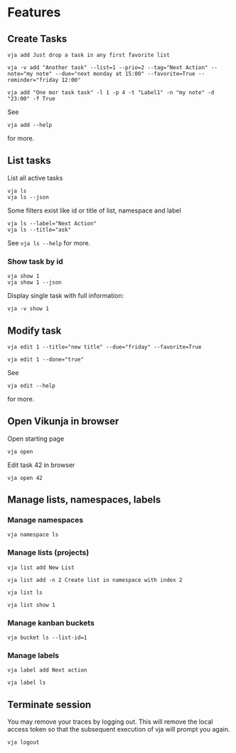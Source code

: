 # Features

## Create Tasks

```shell
vja add Just drop a task in any first favorite list
```

```shell
vja -v add "Another task" --list=1 --prio=2 --tag="Next Action" --note="my note" --due="next monday at 15:00" --favorite=True --reminder="friday 12:00"
```

```shell
vja add "One mor task task" -l 1 -p 4 -t "Label1" -n "my note" -d "23:00" -f True
```

See

```shell
vja add --help
```

for more.

## List tasks

List all active tasks

```shell
vja ls
vja ls --json
```
Some filters exist like id or title of list, namespace and label
```shell
vja ls --label="Next Action"
vja ls --title="ask"
```
See `vja ls --help` for more.

### Show task by id
```shell
vja show 1
vja show 1 --json
```

Display single task with full information:

```shell
vja -v show 1
```

## Modify task

```shell
vja edit 1 --title="new title" --due="friday" --favorite=True
```

```shell
vja edit 1 --done="true"
```

See

```shell
vja edit --help
```

for more.

## Open Vikunja in browser

Open starting page

```shell
vja open
```

Edit task 42 in browser

```shell
vja open 42
```

## Manage lists, namespaces, labels

### Manage namespaces

```shell
vja namespace ls
```

### Manage lists (projects)

```shell
vja list add New List
```

```shell
vja list add -n 2 Create list in namespace with index 2
```

```shell
vja list ls
```

```shell
vja list show 1
```

### Manage kanban buckets

```shell
vja bucket ls --list-id=1
```


### Manage labels

```shell
vja label add Next action
```

```shell
vja label ls
```

## Terminate session

You may remove your traces by logging out. This will remove the local access token so that the subsequent execution of
vja will prompt you again.

```shell
vja logout
```

